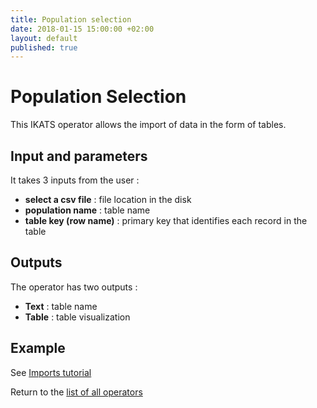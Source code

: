 ```yaml
---
title: Population selection
date: 2018-01-15 15:00:00 +02:00
layout: default
published: true
---
```

# Population Selection

This IKATS operator allows the import of data in the form of tables.


## Input and parameters

It takes 3 inputs from the user :

- **select a csv file** : file location in the disk
- **population name** : table name
- **table key (row name)** : primary key that identifies each record in the table

## Outputs

The operator has two outputs :

 - **Text** : table name
 - **Table** : table visualization

## Example
See [Imports tutorial](/doc/tutorials/tuto_imports.html)



Return to the [list of all operators](/operators.html)
